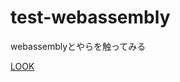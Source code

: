 # test-webassembly

webassemblyとやらを触ってみる

[LOOK](https://developer.mozilla.org/ja/docs/WebAssembly)


